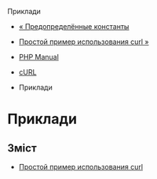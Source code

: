 Приклади

-   [« Предопределённые константы](curl.constants.html)
    
-   [Простой пример использования curl »](curl.examples-basic.html)
    
-   [PHP Manual](index.html)
    
-   [cURL](book.curl.html)
    
-   Приклади
    

# Приклади

## Зміст

-   [Простой пример использования curl](curl.examples-basic.html)